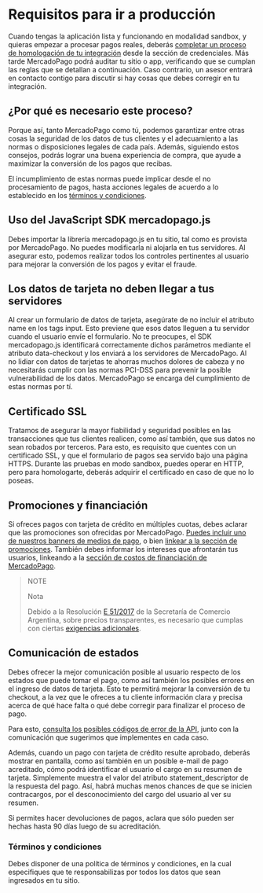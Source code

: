 # Requisitos para ir a producción

Cuando tengas la aplicación lista y funcionando en modalidad sandbox, y quieras empezar a procesar pagos reales, deberás [completar un proceso de homologación de tu integración](https://www.mercadolibre.com/jms/[FAKER][GLOBALIZE][SITE_ID]/lgz/login?platform_id=mp&go=https://www.mercadopago.com/mla/account/credentials) desde la sección de credenciales. Más tarde MercadoPago podrá auditar tu sitio o app, verificando que se cumplan las reglas que se detallan a continuación. Caso contrario, un asesor entrará en contacto contigo para discutir si hay cosas que debes corregir en tu integración.

## ¿Por qué es necesario este proceso?

Porque así, tanto MercadoPago como tú, podemos garantizar entre otras cosas la seguridad de los datos de tus clientes y el adecuamiento a las normas o disposiciones legales de cada país. Además, siguiendo estos consejos, podrás lograr una buena experiencia de compra, que ayude a maximizar la conversión de los pagos que recibas.

El incumplimiento de estas normas puede implicar desde el no procesamiento de pagos, hasta acciones legales de acuerdo a lo establecido en los [términos y condiciones](https://www.mercadopago.com.ar/ayuda/terminos-y-condiciones_299).

## Uso del JavaScript SDK mercadopago.js

Debes importar la librería mercadopago.js en tu sitio, tal como es provista por MercadoPago. No puedes modificarla ni alojarla en tus servidores. Al asegurar esto, podemos realizar todos los controles pertinentes al usuario para mejorar la conversión de los pagos y evitar el fraude.

## Los datos de tarjeta no deben llegar a tus servidores

Al crear un formulario de datos de tarjeta, asegúrate de no incluir el atributo name en los tags input. Esto previene que esos datos lleguen a tu servidor cuando el usuario envíe el formulario. No te preocupes, el SDK mercadopago.js identificará correctamente dichos parámetros mediante el atributo data-checkout y los enviará a los servidores de MercadoPago.
Al no lidiar con datos de tarjetas te ahorras muchos dolores de cabeza y no necesitarás cumplir con las normas PCI-DSS para prevenir la posible vulnerabilidad de los datos. MercadoPago se encarga del cumplimiento de estas normas por tí.

## Certificado SSL

Tratamos de asegurar la mayor fiabilidad y seguridad posibles en las transacciones que tus clientes realicen, como así también, que sus datos no sean robados por terceros. Para esto, es requisito que cuentes con un certificado SSL, y que el formulario de pagos sea servido bajo una página HTTPS.
Durante las pruebas en modo sandbox, puedes operar en HTTP, pero para homologarte, deberás adquirir el certificado en caso de que no lo poseas.

## Promociones y financiación

Si ofreces pagos con tarjeta de crédito en múltiples cuotas, debes aclarar que las promociones son ofrecidas por MercadoPago. [Puedes incluir uno de nuestros banners de medios de pago](https://www.mercadopago.com/mla/com.mercadopago.web.landing.LandingController?id=banners), o bien [linkear a la sección de promociones](https://www.mercadopago.com/mla/credit_card_promos.htm).
También debes informar los intereses que afrontarán tus usuarios, linkeando a la [sección de costos de financiación de MercadoPago](https://www.mercadopago.com.ar/ayuda/costos-financiacion_621).

> NOTE
>
> Nota
>
> Debido a la Resolución [E 51/2017](https://www.boletinoficial.gob.ar/#!DetalleNormaBusquedaRapida/158269/20170125/resolucion%2051) de la Secretaría de Comercio Argentina, sobre precios transparentes, es necesario que cumplas con ciertas [exigencias adicionales](https://www.mercadopago.com.ar/developers/es/related/resolucion-e-512017/).

## Comunicación de estados

Debes ofrecer la mejor comunicación posible al usuario respecto de los estados que puede tomar el pago, como así también los posibles errores en el ingreso de datos de tarjeta. Esto te permitirá mejorar la conversión de tu checkout, a la vez que le ofreces a tu cliente información clara y precisa acerca de qué hace falta o qué debe corregir para finalizar el proceso de pago.

Para esto, [consulta los posibles códigos de error de la API](https://www.mercadopago.com.ar/developers/es/guides/payments/api/handling-responses/), junto con la comunicación que sugerimos que implementes en cada caso.

Además, cuando un pago con tarjeta de crédito resulte aprobado, deberás mostrar en pantalla, como así también en un posible e-mail de pago acreditado, cómo podrá identificar el usuario el cargo en su resumen de tarjeta. Simplemente muestra el valor del atributo statement_descriptor de la respuesta del pago. Así, habrá muchas menos chances de que se inicien contracargos, por el desconocimiento del cargo del usuario al ver su resumen.

Si permites hacer devoluciones de pagos, aclara que sólo pueden ser hechas hasta 90 días luego de su acreditación.

### Términos y condiciones

Debes disponer de una política de términos y condiciones, en la cual especifiques que te responsabilizas por todos los datos que sean ingresados en tu sitio.
